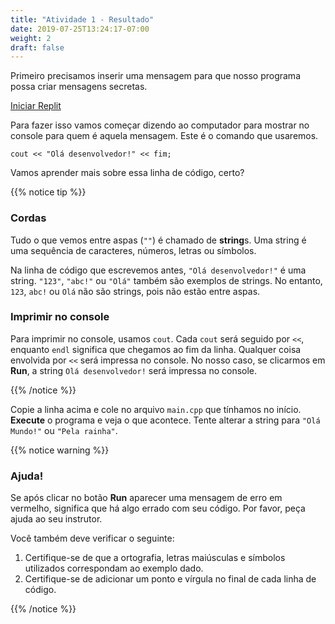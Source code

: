 ```yaml
---
title: "Atividade 1 - Resultado"
date: 2019-07-25T13:24:17-07:00
weight: 2
draft: false
---
```


Primeiro precisamos inserir uma mensagem para que nosso programa possa criar mensagens secretas.

<a class="my-2 mx-4 btn btn-info" href="https://replit.com/@nuevofoundation/activity-1-english" target="_blank">Iniciar Replit</a>

Para fazer isso vamos começar dizendo ao computador para mostrar no console para quem é aquela mensagem. Este é o comando que usaremos.

```
cout << "Olá desenvolvedor!" << fim;
```

Vamos aprender mais sobre essa linha de código, certo?

{{% notice tip %}}

### Cordas

Tudo o que vemos entre aspas (`""`) é chamado de **string**s. Uma string é uma sequência de caracteres, números, letras ou símbolos.

Na linha de código que escrevemos antes, `"Olá desenvolvedor!"` é uma string. `"123"`, `"abc!"` ou `"Olá"` também são exemplos de strings. No entanto, `123`, `abc!` ou `Olá` não são strings, pois não estão entre aspas.

### Imprimir no console

Para imprimir no console, usamos `cout`. Cada `cout` será seguido por `<<`, enquanto `endl` significa que chegamos ao fim da linha. Qualquer coisa envolvida por `<<` será impressa no console. No nosso caso, se clicarmos em **Run**, a string `Olá desenvolvedor!` será impressa no console.

{{% /notice %}}

Copie a linha acima e cole no arquivo `main.cpp` que tínhamos no início. **Execute** o programa e veja o que acontece. Tente alterar a string para `"Olá Mundo!"` ou `"Pela rainha"`.

{{% notice warning %}}

### Ajuda!

Se após clicar no botão **Run** aparecer uma mensagem de erro em vermelho, significa que há algo errado com seu código. Por favor, peça ajuda ao seu instrutor.

Você também deve verificar o seguinte:
1. Certifique-se de que a ortografia, letras maiúsculas e símbolos utilizados correspondam ao exemplo dado.
2. Certifique-se de adicionar um ponto e vírgula no final de cada linha de código.

{{% /notice %}}
